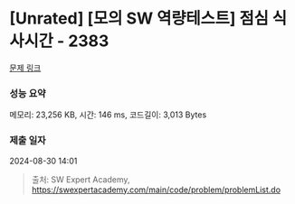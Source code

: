 # [Unrated] [모의 SW 역량테스트] 점심 식사시간 - 2383 

[문제 링크](https://swexpertacademy.com/main/code/problem/problemDetail.do?contestProbId=AV5-BEE6AK0DFAVl) 

### 성능 요약

메모리: 23,256 KB, 시간: 146 ms, 코드길이: 3,013 Bytes

### 제출 일자

2024-08-30 14:01



> 출처: SW Expert Academy, https://swexpertacademy.com/main/code/problem/problemList.do
